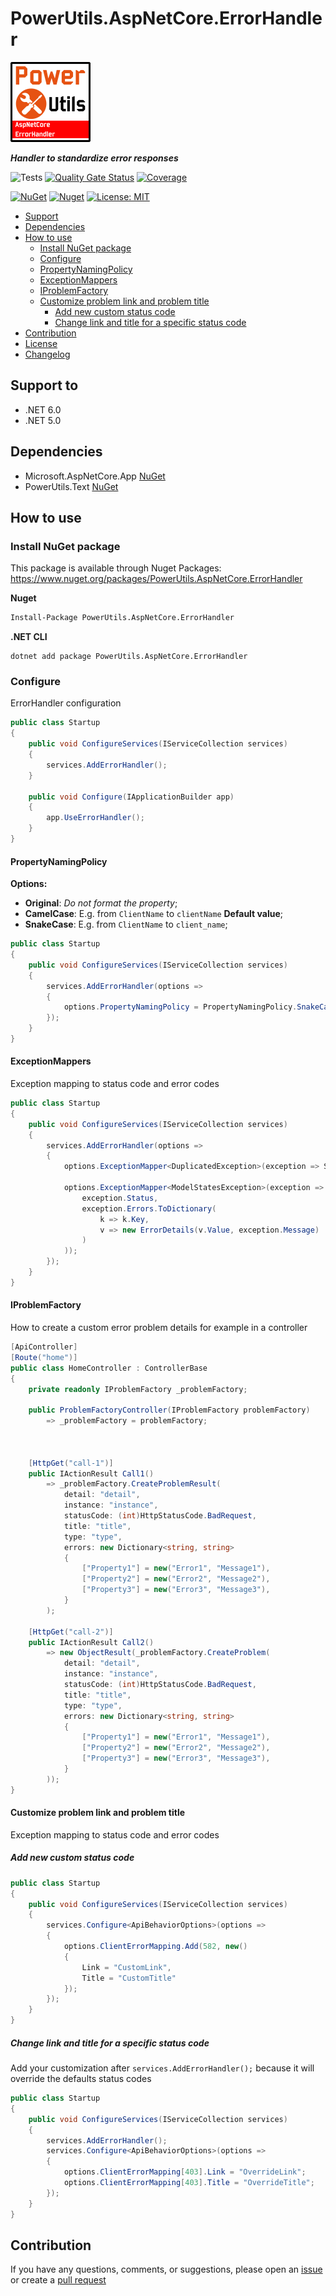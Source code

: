 # PowerUtils.AspNetCore.ErrorHandler

![Logo](https://raw.githubusercontent.com/TechNobre/PowerUtils.AspNetCore.ErrorHandler/main/assets/logo/logo_128x128.png)

***Handler to standardize error responses***

![Tests](https://github.com/TechNobre/PowerUtils.AspNetCore.ErrorHandler/actions/workflows/tests.yml/badge.svg)
[![Quality Gate Status](https://sonarcloud.io/api/project_badges/measure?project=TechNobre_PowerUtils.AspNetCore.ErrorHandler&metric=alert_status)](https://sonarcloud.io/summary/new_code?id=TechNobre_PowerUtils.AspNetCore.ErrorHandler)
[![Coverage](https://sonarcloud.io/api/project_badges/measure?project=TechNobre_PowerUtils.AspNetCore.ErrorHandler&metric=coverage)](https://sonarcloud.io/summary/new_code?id=TechNobre_PowerUtils.AspNetCore.ErrorHandler)

[![NuGet](https://img.shields.io/nuget/v/PowerUtils.AspNetCore.ErrorHandler.svg)](https://www.nuget.org/packages/PowerUtils.AspNetCore.ErrorHandler)
[![Nuget](https://img.shields.io/nuget/dt/PowerUtils.AspNetCore.ErrorHandler.svg)](https://www.nuget.org/packages/PowerUtils.AspNetCore.ErrorHandler)
[![License: MIT](https://img.shields.io/github/license/TechNobre/PowerUtils.AspNetCore.ErrorHandler.svg)](https://github.com/TechNobre/PowerUtils.AspNetCore.ErrorHandler/blob/main/LICENSE)


- [Support](#support-to)
- [Dependencies](#dependencies)
- [How to use](#how-to-use)
  - [Install NuGet package](#Installation)
  - [Configure](#ErrorHandler.Configure)
  - [PropertyNamingPolicy](#ErrorHandler.PropertyNamingPolicy)
  - [ExceptionMappers](#ErrorHandler.ExceptionMappers)
  - [IProblemFactory](#ErrorHandler.IProblemFactory)
  - [Customize problem link and problem title](#ErrorHandler.CustomizeLinkAndTitle)
    - [Add new custom status code](#ErrorHandler.CustomizeLinkAndTitle.AddNew)
    - [Change link and title for a specific status code](#ErrorHandler.CustomizeLinkAndTitle.Change)
- [Contribution](#contribution)
- [License](./LICENSE)
- [Changelog](./CHANGELOG.md)



## Support to <a name="support-to"></a>
- .NET 6.0
- .NET 5.0



## Dependencies <a name="dependencies"></a>

- Microsoft.AspNetCore.App [NuGet](https://www.nuget.org/packages/Microsoft.AspNetCore.App/)
- PowerUtils.Text [NuGet](https://www.nuget.org/packages/PowerUtils.Text/)



## How to use <a name="how-to-use"></a>

### Install NuGet package <a name="Installation"></a>
This package is available through Nuget Packages: https://www.nuget.org/packages/PowerUtils.AspNetCore.ErrorHandler

**Nuget**
```bash
Install-Package PowerUtils.AspNetCore.ErrorHandler
```

**.NET CLI**
```
dotnet add package PowerUtils.AspNetCore.ErrorHandler
```

### Configure <a name="ErrorHandler.Configure"></a>

ErrorHandler configuration

```csharp
public class Startup
{
    public void ConfigureServices(IServiceCollection services)
    {
        services.AddErrorHandler();
    }

    public void Configure(IApplicationBuilder app)
    {
        app.UseErrorHandler();
    }
}
```


#### PropertyNamingPolicy <a name="ErrorHandler.PropertyNamingPolicy"></a>
**Options:**
- **Original**: _Do not format the property_;
- **CamelCase**: E.g. from `ClientName` to `clientName` **Default value**;
- **SnakeCase**: E.g. from `ClientName` to `client_name`;

```csharp
public class Startup
{
    public void ConfigureServices(IServiceCollection services)
    {
        services.AddErrorHandler(options =>
        {
            options.PropertyNamingPolicy = PropertyNamingPolicy.SnakeCase;
        });
    }
}
```


#### ExceptionMappers <a name="ErrorHandler.ExceptionMappers"></a>
Exception mapping to status code and error codes

```csharp
public class Startup
{
    public void ConfigureServices(IServiceCollection services)
    {
        services.AddErrorHandler(options =>
        {
            options.ExceptionMapper<DuplicatedException>(exception => StatusCodes.Status409Conflict);

            options.ExceptionMapper<ModelStatesException>(exception => (
                exception.Status,
                exception.Errors.ToDictionary(
                    k => k.Key,
                    v => new ErrorDetails(v.Value, exception.Message)
                )
            ));
        });
    }
}
```


#### IProblemFactory <a name="ErrorHandler.IProblemFactory"></a>
How to create a custom error problem details for example in a controller

```csharp
[ApiController]
[Route("home")]
public class HomeController : ControllerBase
{
    private readonly IProblemFactory _problemFactory;

    public ProblemFactoryController(IProblemFactory problemFactory)
        => _problemFactory = problemFactory;



    [HttpGet("call-1")]
    public IActionResult Call1()
        => _problemFactory.CreateProblemResult(
            detail: "detail",
            instance: "instance",
            statusCode: (int)HttpStatusCode.BadRequest,
            title: "title",
            type: "type",
            errors: new Dictionary<string, string>
            {
                ["Property1"] = new("Error1", "Message1"),
                ["Property2"] = new("Error2", "Message2"),
                ["Property3"] = new("Error3", "Message3"),
            }
        );

    [HttpGet("call-2")]
    public IActionResult Call2()
        => new ObjectResult(_problemFactory.CreateProblem(
            detail: "detail",
            instance: "instance",
            statusCode: (int)HttpStatusCode.BadRequest,
            title: "title",
            type: "type",
            errors: new Dictionary<string, string>
            {
                ["Property1"] = new("Error1", "Message1"),
                ["Property2"] = new("Error2", "Message2"),
                ["Property3"] = new("Error3", "Message3"),
            }
        ));
}
```


#### Customize problem link and problem title <a name="ErrorHandler.CustomizeLinkAndTitle"></a>
Exception mapping to status code and error codes

##### Add new custom status code <a name="ErrorHandler.CustomizeLinkAndTitle.AddNew"></a>
```csharp
public class Startup
{
    public void ConfigureServices(IServiceCollection services)
    {
        services.Configure<ApiBehaviorOptions>(options =>
        {
            options.ClientErrorMapping.Add(582, new()
            {
                Link = "CustomLink",
                Title = "CustomTitle"
            });
        });
    }
}
```

##### Change link and title for a specific status code <a name="ErrorHandler.CustomizeLinkAndTitle.Change"></a>

Add your customization after `services.AddErrorHandler();` because it will override the defaults status codes
```csharp
public class Startup
{
    public void ConfigureServices(IServiceCollection services)
    {
        services.AddErrorHandler();
        services.Configure<ApiBehaviorOptions>(options =>
        {
            options.ClientErrorMapping[403].Link = "OverrideLink";
            options.ClientErrorMapping[403].Title = "OverrideTitle";
        });
    }
}
```



## Contribution <a name="contribution"></a>

If you have any questions, comments, or suggestions, please open an [issue](https://github.com/TechNobre/PowerUtils.AspNetCore.ErrorHandler/issues/new/choose) or create a [pull request](https://github.com/TechNobre/PowerUtils.AspNetCore.ErrorHandler/compare)